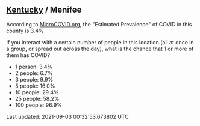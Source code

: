 
## [Kentucky](/united-states/kentucky) / Menifee

According to [MicroCOVID.org](http://microcovid.org),
the "Estimated Prevalence" of COVID in this county is 3.4%

If you interact with a certain number of people in this location
(all at once in a group, or spread out across the day), what is the chance that
1 or more of them has COVID?

- 1 person: 3.4%
- 2 people: 6.7%
- 3 people: 9.9%
- 5 people: 16.0%
- 10 people: 29.4%
- 25 people: 58.2%
- 100 people: 96.9%

Last updated: 2021-09-03 00:32:53.673802 UTC
